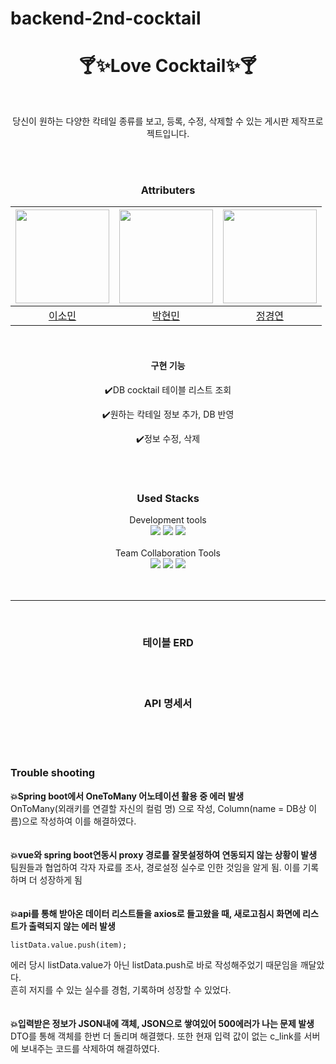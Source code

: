 # backend-2nd-cocktail
<div align="center">
<h1>🍸✨Love Cocktail✨🍸</h1> <br>
<p> 당신이 원하는 다양한 칵테일 종류를 보고, 등록, 수정, 삭제할 수 있는 게시판 제작프로젝트입니다.</p><br>

<br>
<h3>Attributers</h3>
  
|<img src="https://avatars.githubusercontent.com/u/81960250?v=4" width=150px>|<img src="https://avatars.githubusercontent.com/u/59523668?v=4" width=150px>|<img src="https://avatars.githubusercontent.com/u/126961013?v=4" width=150px>|
|:---:|:---:|:---:|
|[이소민](https://github.com/purin48)|[박현민](https://github.com/Hmini0101)|[정경연](https://github.com/Cloudyee)|

<br>

  #### 구현 기능
✔️DB cocktail 테이블 리스트 조회 <br>

✔️원하는 칵테일 정보 추가, DB 반영 <br>

✔️정보 수정, 삭제 <br>

  <br><br>
<h3>Used Stacks</h3>
Development tools<br>
  <div>
    <!--
    <img src="https://img.shields.io/badge/java-007396?style=for-the-badge&logo=java&logoColor=white"> 
    <img src="https://img.shields.io/badge/html5-E34F26?style=for-the-badge&logo=html5&logoColor=white"> 
    <img src="https://img.shields.io/badge/css-1572B6?style=for-the-badge&logo=css3&logoColor=white"> 
    <img src="https://img.shields.io/badge/javascript-F7DF1E?style=for-the-badge&logo=javascript&logoColor=black"> !-->
    <img src="https://img.shields.io/badge/mysql-4479A1?style=for-the-badge&logo=mysql&logoColor=white"> 
    <img src="https://img.shields.io/badge/vue.js-4FC08D?style=for-the-badge&logo=vue.js&logoColor=white"> 
    <img src="https://img.shields.io/badge/spring-6DB33F?style=for-the-badge&logo=spring&logoColor=white"> 
  </div>  
  <br>
  Team Collaboration Tools<br>
  <div>
    <img src="https://img.shields.io/badge/github-181717?style=for-the-badge&logo=github&logoColor=white">
    <img src="https://img.shields.io/badge/Discord-7289DA?style=for-the-badge&logo=discord&logoColor=white">
    <img src="https://img.shields.io/badge/Notion-000000?style=for-the-badge&logo=notion&logoColor=white">
  </div>
<br><br>

-----
<br>
<h3>테이블 ERD</h3>
<br>
<br>
<h3>API 명세서</h3>
<br>
<br>
</div>
<br>
<h3>Trouble shooting</h3>

<b>💥Spring boot에서 OneToMany 어노테이션 활용 중 에러 발생 <br></b>
 OnToMany(외래키를 연결할 자신의 컬럼 명) 으로 작성, Column(name = DB상 이름)으로 작성하여 이를 해결하였다. <br>
<br>
<br>
<b>💥vue와 spring boot연동시 proxy 경로를 잘못설정하여 연동되지 않는 상황이 발생 <br></b>
팀원들과 협업하여 각자 자료를 조사, 경로설정 실수로 인한 것임을 알게 됨. 이를 기록하며 더 성장하게 됨<br>
<br>
<br>
<b>💥api를 통해 받아온 데이터 리스트들을 axios로 들고왔을 때, 새로고침시 화면에 리스트가 출력되지 않는 에러 발생<br></b>

```
listData.value.push(item);
```
에러 당시 listData.value가 아닌 listData.push로 바로 작성해주었기 때문임을 깨달았다.
  <br> 흔히 저지를 수 있는 실수를 경험, 기록하며 성장할 수 있었다.
<br>
<br>
<br>
<b>💥입력받은 정보가  JSON내에 객체, JSON으로 쌓여있어 500에러가 나는 문제 발생<br></b>
DTO를 통해 객체를 한번 더 돌리며 해결했다. 또한 현재 입력 값이 없는 c_link를 서버에 보내주는 코드를 삭제하여 해결하였다.
<br><br>


